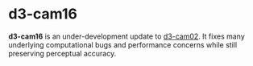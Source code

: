 d3-cam16
========

**d3-cam16** is an under-development update to [d3-cam02](https://github.com/connorgr/d3-cam02). It fixes many underlying computational bugs and performance concerns while still preserving perceptual accuracy.
